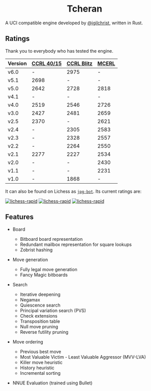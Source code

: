 # <div align="center">Tcheran</div>

A UCI compatible engine developed by [@jgilchrist](https://github.com/jgilchrist), written in Rust.

## Ratings

Thank you to everybody who has tested the engine.

| Version | [CCRL 40/15][ccrl-ltc] | [CCRL Blitz][ccrl-blitz] | [MCERL][mcerl] |
| ------- | ---------------------- | -------------------------|----------------|
| v6.0    | -                      | 2975                     | -              |
| v5.1    | 2698                   | -                        | -              |
| v5.0    | 2642                   | 2728                     | 2818           |
| v4.1    | -                      | -                        | -              |
| v4.0    | 2519                   | 2546                     | 2726           |
| v3.0    | 2427                   | 2481                     | 2659           |
| v2.5    | 2370                   | -                        | 2621           |
| v2.4    | -                      | 2305                     | 2583           |
| v2.3    | -                      | 2328                     | 2557           |
| v2.2    | -                      | 2264                     | 2550           |
| v2.1    | 2277                   | 2227                     | 2534           |
| v2.0    | -                      | -                        | 2430           |
| v1.1    | -                      | -                        | 2231           |
| v1.0    | -                      | 1868                     | -              |

[ccrl-ltc]: https://computerchess.org.uk/ccrl/4040/
[ccrl-blitz]: https://computerchess.org.uk/ccrl/404/
[mcerl]: https://www.chessengeria.eu/mcerl

It can also be found on Lichess as [`jpg-bot`](https://lichess.org/@/jpg-bot). Its current ratings are:

[![lichess-rapid](https://lichess-shield.vercel.app/api?username=jpg-bot&format=bullet)](https://lichess.org/@/jpg-bot/perf/bullet)
[![lichess-rapid](https://lichess-shield.vercel.app/api?username=jpg-bot&format=blitz)](https://lichess.org/@/jpg-bot/perf/blitz)
[![lichess-rapid](https://lichess-shield.vercel.app/api?username=jpg-bot&format=rapid)](https://lichess.org/@/jpg-bot/perf/rapid)

## Features

* Board
    * Bitboard board representation
    * Redundant mailbox representation for square lookups
    * Zobrist hashing

* Move generation
    * Fully legal move generation
    * Fancy Magic bitboards

* Search
    * Iterative deepening
    * Negamax
    * Quiescence search
    * Principal variation search (PVS)
    * Check extensions
    * Transposition table
    * Null move pruning
    * Reverse futility pruning

* Move ordering
    * Previous best move
    * Most Valuable Victim - Least Valuable Aggressor (MVV-LVA)
    * Killer move heuristic
    * History heuristic
    * Incremental sorting

* NNUE Evaluation (trained using Bullet)
